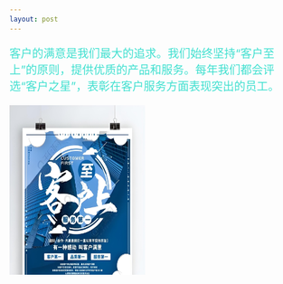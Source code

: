 ```yaml
---
layout: post
---
```

<div class="container">
	<div class="row" rows="8">
	    <div class="col-md-6">
			<p style="color: rgb(64,224,208); font-size: 20px;">客户的满意是我们最大的追求。我们始终坚持“客户至上”的原则，提供优质的产品和服务。每年我们都会评选“客户之星”，表彰在客户服务方面表现突出的员工。</p>
        </div>
		<div class="col-md-3 ">
			<div class="thumbnail">
				<img src="/imges/ct/客户至上.jpg" style="width: 240px;height: 300px;">
			</div>
		</div>
	</div>
</div>
